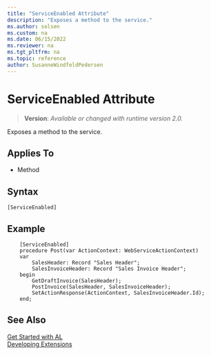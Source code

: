 ```yaml
---
title: "ServiceEnabled Attribute"
description: "Exposes a method to the service."
ms.author: solsen
ms.custom: na
ms.date: 06/15/2022
ms.reviewer: na
ms.tgt_pltfrm: na
ms.topic: reference
author: SusanneWindfeldPedersen
---
```

[//]: # (START>DO_NOT_EDIT)
[//]: # (IMPORTANT:Do not edit any of the content between here and the END>DO_NOT_EDIT.)
[//]: # (Any modifications should be made in the .xml files in the ModernDev repo.)

# ServiceEnabled Attribute
> **Version**: _Available or changed with runtime version 2.0._

Exposes a method to the service.


## Applies To

- Method


## Syntax

```AL
[ServiceEnabled]
```

[//]: # (IMPORTANT: END>DO_NOT_EDIT)

## Example

```AL
    [ServiceEnabled]
    procedure Post(var ActionContext: WebServiceActionContext)
    var
        SalesHeader: Record "Sales Header";
        SalesInvoiceHeader: Record "Sales Invoice Header";
    begin
        GetDraftInvoice(SalesHeader);
        PostInvoice(SalesHeader, SalesInvoiceHeader);
        SetActionResponse(ActionContext, SalesInvoiceHeader.Id);
    end;
```

## See Also  
[Get Started with AL](../devenv-get-started.md)  
[Developing Extensions](../devenv-dev-overview.md)  